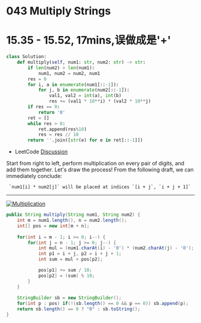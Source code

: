 # 043 Multiply Strings

# 15.35 - 15.52, 17mins,误做成是'+'
```python
class Solution:
    def multiply(self, num1: str, num2: str) -> str:
        if len(num2) > len(num1):
            num1, num2 = num2, num1 
        res = 0
        for i, a in enumerate(num1[::-1]):
            for j, b in enumerate(num2[::-1]):
                val1, val2 = int(a), int(b)
                res += (val1 * 10**i) * (val2 * 10**j)
        if res == 0:
            return '0'
        ret = []
        while res > 0:
            ret.append(res%10)
            res = res // 10
        return ''.join([str(e) for e in ret[::-1]])
```



* LeetCode [Discussion](https://leetcode.com/problems/multiply-strings/discuss/17605/Easiest-JAVA-Solution-with-Graph-Explanation)
  

Start from right to left, perform multiplication on every pair of digits, and add them together. Let's draw the process! From the following draft, we can immediately conclude:

```
 `num1[i] * num2[j]` will be placed at indices `[i + j`, `i + j + 1]` 
```

------



[![Multiplication](https://drscdn.500px.org/photo/130178585/m%3D2048/300d71f784f679d5e70fadda8ad7d68f)](https://drscdn.500px.org/photo/130178585/m%3D2048/300d71f784f679d5e70fadda8ad7d68f)

```java
public String multiply(String num1, String num2) {
    int m = num1.length(), n = num2.length();
    int[] pos = new int[m + n];
   
    for(int i = m - 1; i >= 0; i--) {
        for(int j = n - 1; j >= 0; j--) {
            int mul = (num1.charAt(i) - '0') * (num2.charAt(j) - '0'); 
            int p1 = i + j, p2 = i + j + 1;
            int sum = mul + pos[p2];

            pos[p1] += sum / 10;
            pos[p2] = (sum) % 10;
        }
    }  
    
    StringBuilder sb = new StringBuilder();
    for(int p : pos) if(!(sb.length() == 0 && p == 0)) sb.append(p);
    return sb.length() == 0 ? "0" : sb.toString();
}
```